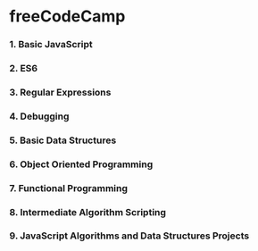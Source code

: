 # freeCodeCamp

### 1. Basic JavaScript
### 2. ES6
### 3. Regular Expressions
### 4. Debugging
### 5. Basic Data Structures
### 6. Object Oriented Programming
### 7. Functional Programming
### 8. Intermediate Algorithm Scripting
### 9. JavaScript Algorithms and Data Structures Projects